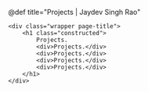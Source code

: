 @def title="Projects | Jaydev Singh Rao"

~~~
<div class="wrapper page-title">
    <h1 class="constructed">
        Projects.
        <div>Projects.</div>
        <div>Projects.</div>
        <div>Projects.</div>
        <div>Projects.</div>
    </h1> 
</div>
~~~
